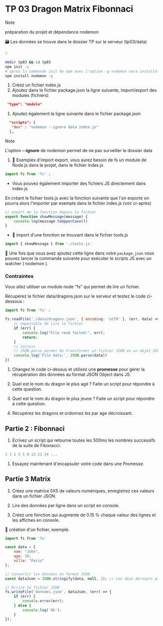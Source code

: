 # TP 03 Dragon Matrix Fibonnaci

>[!NOTE] 
>préparation du projet et dépendance nodemon

:card_file_box: Les données se trouve dans le dossier TP sur le serveur (tp03/data)

:bulb:

```bash
mkdir tp03 && cd tp03
npm init -y
# après la commande init de npm avec l'option -g nodemon sera installé de manière globale
npm install nodemon -g
```

1. Créez un fichier index.js
1. Ajoutez dans le fichier package.json la ligne suivante, import/export des modules (fichiers)

```json
 "type": "module"
```

1. Ajoutez également la ligne suivante dans le fichier package.json

```json
  "scripts": {
   "dev" : "nodemon --ignore data index.js"
  },
```

> [!NOTE]
> L'option **--ignore** de nodemon permet de ne pas surveiller le dossier data

1. :rocket: Exemples d'import export, vous aurez besoin de fs un module de Node.js dans le projet, dans le fichier index.js

```js
import fs from 'fs' ; 
```

- Vous pouvez également importer des fichiers JS directement dans index.js 

En créant le fichier tools.js avec la fonction suivante que l'on exporte on pourra alors l'importer par exemple dans le fichier index.js (voir ci-après) 

```js
// export de la fonction depuis le fichier
export function showMessage(message) {
    console.log(message.toUpperCase())
}
```

- :test_tube: import d'une fonction se trouvant dans le fichier tools.js

```js
import { showMessage } from './tools.js'

```

:pill: Une fois que vous avez ajoutez cette ligne dans votre `package.json` vous pouvez lancer la commande suivante pour exécuter le scripts JS avec un watcher ( nodemon ).

### Contraintes 
 
Vous allez utiliser un module node "fs" qui permet de lire un fichier. 

Récupérez le fichier data/dragons.json sur le serveur et testez le code ci-dessous :

```js
import fs from 'fs' ;

fs.readFile('./data/dragons.json', { encoding: 'utf8' }, (err, data) => {
    // impossible de lire le fichier
    if (err) {
        console.log("File read failed:", err);
        return;
    }
    // success
    // JSON.parse permet de transformer un fichier JSON en un objet JSON JS
    console.log('File data:', JSON.parse(data)) 
})
```

1. Changez le code ci-dessus et utilisez une **promesse** pour gérer la récupération des données au format JSON Object dans JS.

1. Quel est le nom du dragon le plus agé ? Faite un script pour répondre à cette question.

1. Quel est le nom du dragon le plus jeune ? Faite un script pour répondre à cette question.

1. Récupérez les dragons et ordonnez les par age décroissant.

## Partie 2 : Fibonnaci 

1. Ecrivez un script qui retourne toutes les 500ms les nombres successifs de la suite de Fibonacci.

```js
1 1 2 3 5 8 13 21 34 ...
```

1. Essayez maintenant d'encapsuler votre code dans une Promesse.

## Partie 3 Matrix

1. Créez une matrice 5X5 de valeurs numériques, enregistrez ces valeurs dans un fichier JSON. 

1. Lire des données par ligne dans un script en console.

1. Créez une fonction qui augmente de 0.15 % chaque valeur des lignes et les affiches en console.

:rocket: création d'un fichier, exemple.

```js
import fs from 'fs'

const data = {
    nom: "John",
    age: 30,
    ville: "Paris"
};

// Convertir les données en format JSON
const dataJson = JSON.stringify(data, null, 2); // Les deux derniers paramètres sont pour l'indentation et la beauté du fichier JSON

// Écrire le fichier JSON
fs.writeFile('donnees.json', dataJson, (err) => {
    if (err) {
        console.error(err);
    } else {
        console.log('Ok');
    }
});
```
